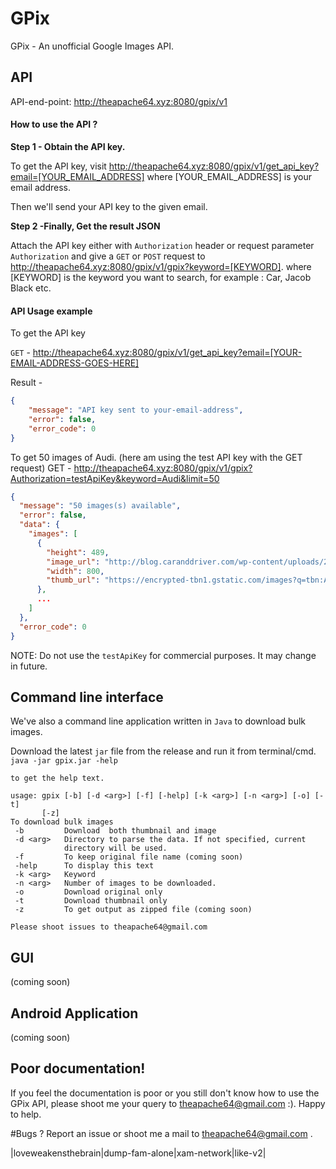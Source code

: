# GPix
GPix - An unofficial Google Images API.

## API
API-end-point: http://theapache64.xyz:8080/gpix/v1

#### How to use the API ?
**Step 1 - Obtain the API key.**

To get the API key, visit http://theapache64.xyz:8080/gpix/v1/get_api_key?email=[YOUR_EMAIL_ADDRESS]
where [YOUR_EMAIL_ADDRESS] is your email address.

Then we'll send your API key to the given email.

**Step 2 -Finally, Get the result JSON**

Attach the API key either with `Authorization` header or request parameter `Authorization` and give a `GET` or `POST` request to http://theapache64.xyz:8080/gpix/v1/gpix?keyword=[KEYWORD].
where [KEYWORD] is the keyword you want to search, for example : Car, Jacob Black etc.

#### API Usage example

To get the API key

`GET` - http://theapache64.xyz:8080/gpix/v1/get_api_key?email=[YOUR-EMAIL-ADDRESS-GOES-HERE]

Result - 
```json
{
    "message": "API key sent to your-email-address",
    "error": false,
    "error_code": 0
}
```

To get 50 images of Audi. (here am using the test API key with the GET request)
GET - http://theapache64.xyz:8080/gpix/v1/gpix?Authorization=testApiKey&keyword=Audi&limit=50

```json
{
  "message": "50 images(s) available",
  "error": false,
  "data": {
    "images": [
      {
        "height": 489,
        "image_url": "http://blog.caranddriver.com/wp-content/uploads/2015/11/BMW-2-series.jpg",
        "width": 800,
        "thumb_url": "https://encrypted-tbn1.gstatic.com/images?q=tbn:ANd9GcSaYHCVo5mY4cHGietbQfD96Am6gXcFTDZDT7Lz2cQ52mBWtCo69w"
      },
      ...
    ]
  },
  "error_code": 0
}
```

NOTE: Do not use the `testApiKey` for commercial purposes. It may change in future.

## Command line interface

We've also a command line application written in `Java` to download bulk images.

Download the latest `jar` file from the release and run it from terminal/cmd.
`java -jar gpix.jar -help`
```
to get the help text.

usage: gpix [-b] [-d <arg>] [-f] [-help] [-k <arg>] [-n <arg>] [-o] [-t]
       [-z]
To download bulk images
 -b         Download  both thumbnail and image
 -d <arg>   Directory to parse the data. If not specified, current
            directory will be used.
 -f         To keep original file name (coming soon)
 -help      To display this text
 -k <arg>   Keyword
 -n <arg>   Number of images to be downloaded.
 -o         Download original only
 -t         Download thumbnail only
 -z         To get output as zipped file (coming soon)
 
Please shoot issues to theapache64@gmail.com
```
## GUI
(coming soon)

## Android Application
(coming soon)

## Poor documentation!
If you feel the documentation is poor or you still don't know how to use the GPix API, please shoot me your query to theapache64@gmail.com :). Happy to help.

#Bugs ?
Report an issue or shoot me a mail to theapache64@gmail.com .

|loveweakensthebrain|dump-fam-alone|xam-network|like-v2|
